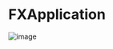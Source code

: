 # FXApplication

![image](https://user-images.githubusercontent.com/28388524/216771488-03907444-1260-4674-9839-1d82bce33758.png)
